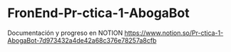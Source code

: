 # FronEnd-Pr-ctica-1-AbogaBot
Documentación y progreso en NOTION 
https://www.notion.so/Pr-ctica-1-AbogaBot-7d973432a4de42a68c376e78257a8cfb
